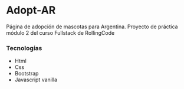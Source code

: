 # Adopt-AR

Página de adopción de mascotas para Argentina.
Proyecto de práctica módulo 2 del curso Fullstack de RollingCode

### Tecnologías

- Html
- Css
- Bootstrap
- Javascript vanilla
